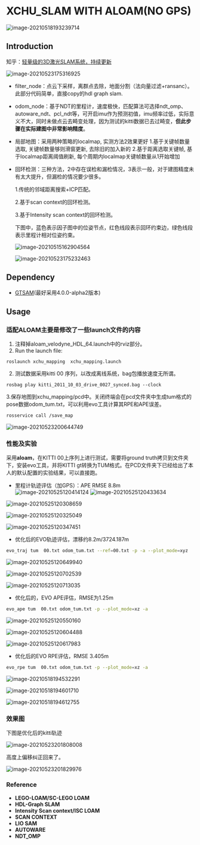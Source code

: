# XCHU_SLAM WITH ALOAM(NO GPS)

![image-20210518193239714](README/image-20210518193239714.png)

## Introduction

知乎：[轻量级的3D激光SLAM系统，持续更新](https://zhuanlan.zhihu.com/p/374042868)

![image-20210523175316925](README/image-20210523175316925.png)

- filter_node：点云下采样，离群点去除，地面分割（法向量过滤+ransanc）。此部分代码简单，直接copy的hdl graph slam.

- odom_node：基于NDT的里程计，速度极快，匹配算法可选择ndt_omp、autoware_ndt、pcl_ndt等，可开启imu作为预测初值，imu频率过低，实际意义不大，同时未做点云去畸变处理，因为测试的kitti数据已去过畸变，**但此步骤在实际建图中非常影响精度**。

- 局部地图：采用两种策略的localmap, 实测方法2效果更好
  1.基于关键帧数量选取, 关键帧数量够则滑窗更新, 去除旧的加入新的
  2.基于距离选取关键帧, 基于localmap距离阈值刷新, 每个周期内localmap关键帧数量从1开始增加

- 回环检测：三种方法，2中存在误检和漏检情况，3表示一般，对于建图精度未有太大提升，但漏检的情况要少很多。

  1.传统的邻域距离搜索+ICP匹配。

  2.基于scan context的回环检测。
  
  3.基于Intensity scan context的回环检测。
  
  下图中，蓝色表示因子图中的位姿节点，红色线段表示回环约束边，绿色线段表示里程计相对位姿约束。
  
  ![image-20210515162904564](README/image-2.png)
  
  ![image-20210523175232463](README/image-20210523175232463.png)

## Dependency

- [GTSAM](https://github.com/borglab/gtsam/releases)(最好采用4.0.0-alpha2版本)

## Usage

### 适配ALOAM主要是修改了一些launch文件的内容

1. 注释掉aloam_velodyne_HDL_64.launch中的rviz部分。
3. Run the launch file:

```shell
roslaunch xchu_mapping  xchu_mapping.launch 
```

2. 测试数据采用kitti 00 序列，以改成离线系统，bag包播放速度无所谓。

```shell
rosbag play kitti_2011_10_03_drive_0027_synced.bag --clock
```

   3.保存地图到xchu_mapping/pcd中。关闭终端会在pcd文件夹中生成tum格式的pose数据odom_tum.txt，可以利用evo工具计算其RPE和APE误差。

```bash
rosservice call /save_map
```

![image-20210523200644749](README/image-20210523200644749.png)

### 性能及实验

采用**aloam**，在KITTI 00上序列上进行测试，需要将ground truth拷贝到文件夹下，安装evo工具，并将KITTI gt转换为TUM格式。在PCD文件夹下已经给出了本人的默认配置的实验结果，可以直接跑。

- 里程计轨迹评估（加GPS）：APE RMSE 8.8m
![image-20210525120414124](README/image-20210525120414124.png)
![image-20210525120433634](README/image-20210525120433634.png)

![image-20210525120308659](README/image-20210525120308659.png)

![image-20210525120325049](README/image-20210525120325049.png)

![image-20210525120347451](README/image-20210525120347451.png)

- 优化后的EVO轨迹评估，漂移约8.2m/3724.187m

```sh
evo_traj tum  00.txt odom_tum.txt --ref=00.txt -p -a --plot_mode=xyz
```

![image-20210525120649940](README/image-20210525120649940.png)

![image-20210525120702539](README/image-20210525120702539.png)

![image-20210525120713035](README/image-20210525120713035.png)



- 优化后的，EVO APE评估，RMSE为1.25m 

```sh
evo_ape tum  00.txt odom_tum.txt -p --plot_mode=xz -a 
```

![image-20210525120550160](README/image-20210525120550160.png)

![image-20210525120604488](README/image-20210525120604488.png)

![image-20210525120617983](README/image-20210525120617983.png)

- 优化后的EVO RPE评估，RMSE 3.405m
```sh
evo_rpe tum  00.txt odom_tum.txt -p --plot_mode=xz -a 
```

![image-20210518194532291](README/image-20210518194532291.png)

![image-20210518194601710](README/image-20210518194601710.png)

![image-20210518194612755](README/image-20210518194612755.png)

### 效果图

下图是优化后的kitti轨迹

![image-20210523201808008](README/image-20210523201808008.png)

高度上偏移纠正回来了。

![image-20210523201829976](README/image-20210523201829976.png)

### Reference

- **LEGO-LOAM/SC-LEGO LOAM**
- **HDL-Graph SLAM**
- **Intensity Scan context/ISC LOAM**
- **SCAN CONTEXT**
- **LIO SAM**
- **AUTOWARE**
- **NDT_OMP**

